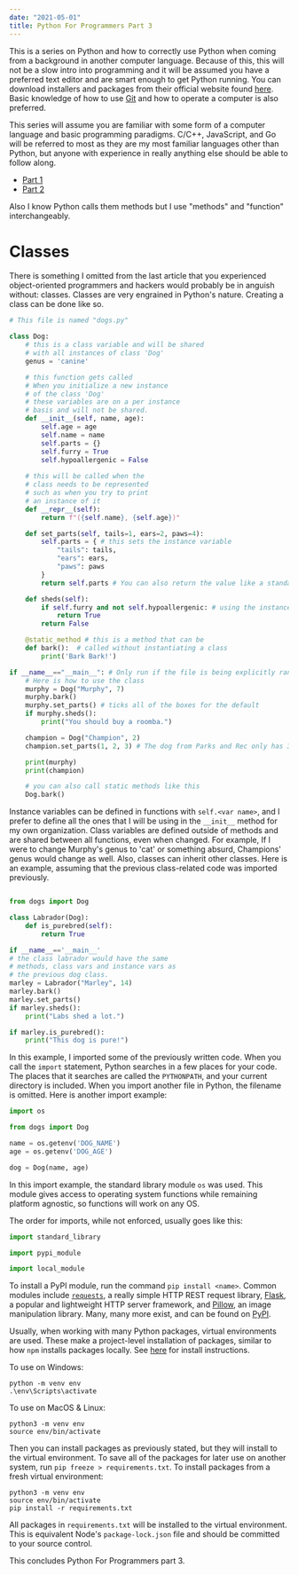 ```yaml
---
date: "2021-05-01"
title: Python For Programmers Part 3
---
```


This is a series on Python and how to correctly use Python when coming from a background in another computer language. Because of this, this will not be a slow intro into programming and it will be assumed you have a preferred text editor and are smart enough to get Python running. You can download installers and packages from their official website found [here](https://www.python.org/downloads/). Basic knowledge of how to use [Git](https://git-scm.com/) and how to operate a computer is also preferred.

This series will assume you are familiar with some form of a computer language and basic programming paradigms. C/C++, JavaScript, and Go will be referred to most as they are my most familiar languages other than Python, but anyone with experience in really anything else should be able to follow along.

- [Part 1](https://chand1012.dev/PythonForProgrammers/)
- [Part 2](https://chand1012.dev/PythonForProgrammers2/)

Also I know Python calls them methods but I use "methods" and "function" interchangeably.

# Classes

There is something I omitted from the last article that you experienced object-oriented programmers and hackers would probably be in anguish without: classes. Classes are very engrained in Python's nature. Creating a class can be done like so. 

```python
# This file is named "dogs.py"

class Dog:
    # this is a class variable and will be shared
    # with all instances of class 'Dog'
    genus = 'canine'

    # this function gets called
    # When you initialize a new instance
    # of the class 'Dog'
    # these variables are on a per instance
    # basis and will not be shared.
    def __init__(self, name, age):
        self.age = age
        self.name = name
        self.parts = {}
        self.furry = True
        self.hypoallergenic = False
    
    # this will be called when the 
    # class needs to be represented
    # such as when you try to print
    # an instance of it
    def __repr__(self):
        return f"({self.name}, {self.age})"

    def set_parts(self, tails=1, ears=2, paws=4):
        self.parts = { # this sets the instance variable
            "tails": tails,
            "ears": ears,
            "paws": paws
        }
        return self.parts # You can also return the value like a standard function

    def sheds(self):
        if self.furry and not self.hypoallergenic: # using the instance variables within logic
            return True
        return False

    @static_method # this is a method that can be 
    def bark():  # called without instantiating a class
        print('Bark Bark!')

if __name__=="__main__": # Only run if the file is being explicitly ran as a script.
    # Here is how to use the class
    murphy = Dog("Murphy", 7)
    murphy.bark()
    murphy.set_parts() # ticks all of the boxes for the default
    if murphy.sheds():
        print("You should buy a roomba.")

    champion = Dog("Champion", 2)
    champion.set_parts(1, 2, 3) # The dog from Parks and Rec only has 3 legs

    print(murphy)
    print(champion)

    # you can also call static methods like this
    Dog.bark()

```

Instance variables can be defined in functions with `self.<var name>`, and I prefer to define all the ones that I will be using in the `__init__` method for my own organization. Class variables are defined outside of methods and are shared between all functions, even when changed. For example, If I were to change Murphy's genus to 'cat' or something absurd, Champions' genus would change as well. Also, classes can inherit other classes. Here is an example, assuming that the previous class-related code was imported previously.

```python

from dogs import Dog 

class Labrador(Dog):
    def is_purebred(self):
        return True

if __name__=='__main__'
# the class labrador would have the same 
# methods, class vars and instance vars as
# the previous dog class.
marley = Labrador("Marley", 14)
marley.bark()
marley.set_parts()
if marley.sheds():
    print("Labs shed a lot.")

if marley.is_purebred():
    print("This dog is pure!")
```

In this example, I imported some of the previously written code. When you call the `import` statement, Python searches in a few places for your code. The places that it searches are called the `PYTHONPATH`, and your current directory is included. When you import another file in Python, the filename is omitted. Here is another import example:

```python
import os

from dogs import Dog

name = os.getenv('DOG_NAME')
age = os.getenv('DOG_AGE')

dog = Dog(name, age)
```

In this import example, the standard library module `os` was used. This module gives access to operating system functions while remaining platform agnostic, so functions will work on any OS. 

The order for imports, while not enforced, usually goes like this:

```python
import standard_library

import pypi_module

import local_module
```

To install a PyPI module, run the command `pip install <name>`. Common modules include [`requests`](https://pypi.org/project/requests/), a really simple HTTP REST request library, [Flask](https://flask.palletsprojects.com/en/1.1.x/), a popular and lightweight HTTP server framework, and  [Pillow](https://python-pillow.org/), an image manipulation library. Many, many more exist, and can be found on [PyPI](https://pypi.org/).

Usually, when working with many Python packages, virtual environments are used. These make a project-level installation of packages, similar to how `npm` installs packages locally. See [here](https://virtualenv.pypa.io/en/latest/installation.html) for install instructions. 

To use on Windows:
```
python -m venv env
.\env\Scripts\activate
```

To use on MacOS & Linux:
```
python3 -m venv env
source env/bin/activate
```

Then you can install packages as previously stated, but they will install to the virtual environment. To save all of the packages for later use on another system, run `pip freeze > requirements.txt`. To install packages from a fresh virtual environment:

```
python3 -m venv env
source env/bin/activate
pip install -r requirements.txt
```

All packages in `requirements.txt` will be installed to the virtual environment. This is equivalent Node's `package-lock.json` file and should be committed to your source control.

This concludes Python For Programmers part 3.